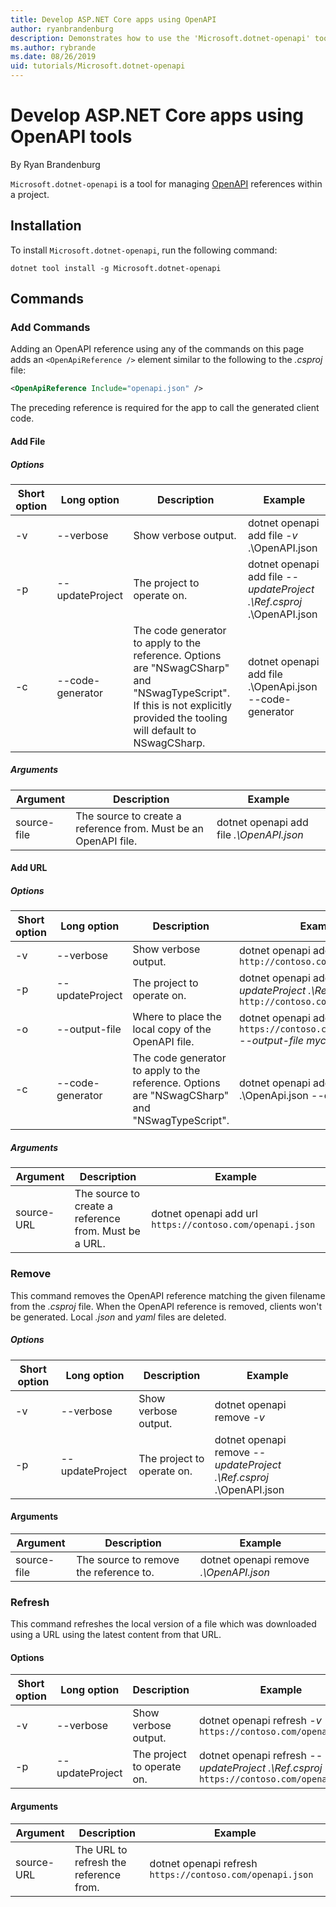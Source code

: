 ```yaml
---
title: Develop ASP.NET Core apps using OpenAPI
author: ryanbrandenburg
description: Demonstrates how to use the 'Microsoft.dotnet-openapi' tool to add references to OpenAPI files.
ms.author: rybrande
ms.date: 08/26/2019
uid: tutorials/Microsoft.dotnet-openapi
---
```

# Develop ASP.NET Core apps using OpenAPI tools

By Ryan Brandenburg

`Microsoft.dotnet-openapi` is a tool for managing [OpenAPI](https://github.com/OAI/OpenAPI-Specification) references within a project.

## Installation

To install `Microsoft.dotnet-openapi`, run the following command:

``` console
dotnet tool install -g Microsoft.dotnet-openapi
```

## Commands

### Add Commands

Adding an OpenAPI reference using any of the commands on this page adds an `<OpenApiReference />`  element similar to the following to the *.csproj* file:

```xml
<OpenApiReference Include="openapi.json" />
```

The preceding reference is required for the app to call the generated client code.

<!-- TODO: Restore after https://github.com/aspnet/AspNetCore/issues/12738
 #### Add Project
##### Options
| Short option | Long option | Description | Example |
|-------|------|-------|---------|
| -v|--verbose | Show verbose output. |dotnet openapi add project *-v* ../Ref/ProjRef.csproj |
| -p|--project | The project to operate on. |dotnet openapi add project *--project .\Ref.csproj* ../Ref/ProjRef.csproj |
##### Arguments
|  Argument  | Description | Example |
|-------------|-------------|---------|
| source-file | The source to create a reference from. Must be a project file. |dotnet openapi add project *../Ref/ProjRef.csproj* | -->

#### Add File

##### Options

| Short option| Long option| Description | Example |
|-------|------|-------|---------|
| -v|--verbose | Show verbose output. |dotnet openapi add file *-v* .\OpenAPI.json |
| -p|--updateProject | The project to operate on. |dotnet openapi add file *--updateProject .\Ref.csproj* .\OpenAPI.json |
| -c|--code-generator| The code generator to apply to the reference. Options are "NSwagCSharp" and "NSwagTypeScript". If this is not explicitly provided the tooling will default to NSwagCSharp.|dotnet openapi add file .\OpenApi.json --code-generator

##### Arguments

|  Argument  | Description | Example |
|-------------|-------------|---------|
| source-file | The source to create a reference from. Must be an OpenAPI file. |dotnet openapi add file *.\OpenAPI.json* |

#### Add URL

##### Options

| Short option| Long option| Description | Example |
|-------|------|-------------|---------|
| -v|--verbose | Show verbose output. |dotnet openapi add url *-v* `http://contoso.com/openapi.json` |
| -p|--updateProject | The project to operate on. |dotnet openapi add url *--updateProject .\Ref.csproj* `http://contoso.com/openapi.json` |
| -o|--output-file | Where to place the local copy of the OpenAPI file. |dotnet openapi add url `https://contoso.com/openapi.json` *--output-file myclient.json* |
| -c|--code-generator| The code generator to apply to the reference. Options are "NSwagCSharp" and "NSwagTypeScript". |dotnet openapi add file .\OpenApi.json --code-generator

##### Arguments

|  Argument  | Description | Example |
|-------------|-------------|---------|
| source-URL | The source to create a reference from. Must be a URL. |dotnet openapi add url `https://contoso.com/openapi.json` |

### Remove

This command removes the OpenAPI reference matching the given filename from the *.csproj* file. When the OpenAPI reference is removed, clients won't be generated. Local *.json* and *yaml* files are deleted.

##### Options

| Short option| Long option| Description| Example |
|-------|------|------------|---------|
| -v|--verbose | Show verbose output. |dotnet openapi remove *-v*|
| -p|--updateProject | The project to operate on. |dotnet openapi remove *--updateProject .\Ref.csproj* .\OpenAPI.json |

#### Arguments

|  Argument  | Description| Example |
| ------------|------------|---------|
| source-file | The source to remove the reference to. |dotnet openapi remove *.\OpenAPI.json* |

### Refresh

This command refreshes the local version of a file which was downloaded using a URL using the latest content from that URL.

#### Options

| Short option| Long option| Description | Example |
|-------|------|-------------|---------|
| -v|--verbose | Show verbose output. | dotnet openapi refresh *-v* `https://contoso.com/openapi.json` |
| -p|--updateProject | The project to operate on. | dotnet openapi refresh *--updateProject .\Ref.csproj* `https://contoso.com/openapi.json` |

#### Arguments

|  Argument  | Description | Example |
| ------------|-------------|---------|
| source-URL | The URL to refresh the reference from. | dotnet openapi refresh `https://contoso.com/openapi.json` |
